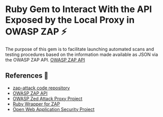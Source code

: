 # Ruby Gem to Interact With the API Exposed by the Local Proxy in OWASP ZAP :zap:

The purpose of this gem is to facilitate launching automated scans and testing
procedures based on the information made available as JSON via the OWASP ZAP API.
[OWASP ZAP API](https://github.com/zaproxy/zaproxy/wiki/ApiDetails "zaproxy's ApiDetails wiki at GitHub")

## References :page_with_curl:

* [zap-attack code repository](https://github.com/decal/zap-attack "decal's zap-attack repository at GitHub")
* [OWASP ZAP API](https://github.com/zaproxy/zaproxy/wiki/ApiDetails "zaproxy's ApiDetails wiki at GitHub")
* [OWASP Zed Attack Proxy Project](https://www.owasp.org/index.php/OWASP_Zed_Attack_Proxy_Project "ZAP Project Home Page at OWASP")
* [Ruby Wrapper for ZAP](https://rubygems.org/gems/owasp_zap "owasp_zap gem at RubyGems.org")
* [Open Web Application Security Project](https://owasp.org "The free and open software security community")
